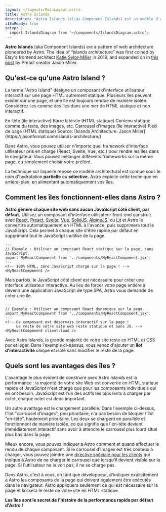 ```yaml
---
layout: ~/layouts/MainLayout.astro
title: Astro Islands 
description: "Astro Islands (alias Component Islands) est un modèle d'architecture web dont Astro est le pionnier. "L'architecture Islands" a été inventée par l'architecte frontend d'Etsy, Katie Sylor-Miller, en 2019, et développée par le créateur de Preact, Jason Miller."
i18nReady: true
setup: |
  import IslandsDiagram from '~/components/IslandsDiagram.astro';
---
```


**Astro Islands** (aka Component Islands) are a pattern of web architecture pioneered by Astro. The idea of “islands architecture” was first coined by Etsy's frontend architect [Katie Sylor-Miller](https://twitter.com/ksylor) in 2019, and expanded on in [this post](https://jasonformat.com/islands-architecture/) by Preact creator Jason Miller.

## Qu'est-ce qu'une Astro Island ?

Le terme "Astro Island" désigne un composant d'interface utilisateur interactif sur une page HTML autrement statique. Plusieurs îles peuvent exister sur une page, et une île est toujours rendue de manière isolée. Considérez-les comme des îles dans une mer de HTML statique et non interactif.

<IslandsDiagram>
    <Fragment slot="headerApp">En-tête (île interactive)</Fragment>
    <Fragment slot="sidebarApp">Barre latérale (HTML statique)</Fragment>
    <Fragment slot="main">
        Contenu statique comme du texte, des images, etc.
    </Fragment>
    <Fragment slot="carouselApp">Carrousel d'images (île interactive)</Fragment>
    <Fragment slot="footer">Pied de page (HTML statique)</Fragment>
    <Fragment slot="source">Source: [Islands Architecture: Jason Miller](https://jasonformat.com/islands-architecture/)</Fragment>
</IslandsDiagram>

Dans Astro, vous pouvez utiliser n'importe quel framework d'interface utilisateur pris en charge (React, Svelte, Vue, etc.) pour rendre les îles dans le navigateur. Vous pouvez mélanger différents frameworks sur la même page, ou simplement choisir votre préféré.

La technique sur laquelle repose ce modèle architectural est connue sous le nom d'hydratation **partielle** ou **sélective.** Astro exploite cette technique en arrière-plan, en alimentant automatiquement vos îles. 

## Comment les îles fonctionnent-elles dans Astro ?

**Astro génère chaque site web sans aucun JavaScript côté client, par défaut.** Utilisez un composant d'interface utilisateur front-end construit avec [React](https://reactjs.org/), [Preact](https://preactjs.com/), [Svelte](https://svelte.dev/), [Vue](https://vuejs.org/), [SolidJS](https://www.solidjs.com/), [AlpineJS](https://alpinejs.dev/), ou [Lit](https://lit.dev/) et Astro le convertira automatiquement en HTML à l'avance, puis supprimera tout le JavaScript. Cela permet à chaque site d'être rapide par défaut en supprimant tout le JavaScript inutilisé de la page.

```astro title="src/pages/index.astro"
---
// Exemple : Utiliser un composant React statique sur la page, sans JavaScript.
import MyReactComponent from '../components/MyReactComponent.jsx';
---
<!-- 100% HTML, zéro JavaScript chargé sur la page ! -->
<MyReactComponent />
```

Mais parfois, le JavaScript côté client est nécessaire pour créer une interface utilisateur interactive. Au lieu de forcer votre page entière à devenir une application JavaScript de type SPA, Astro vous demande de créer une île.

```astro title="src/pages/index.astro" ins="client:load"
---
// Exemple : Utiliser un composant React dynamique sur la page.
import MyReactComponent from '../components/MyReactComponent.jsx';
---
<!-- Ce composant est désormais interactif sur la page ! 
     Le reste de votre site web reste statique et sans JS. -->
<MyReactComponent client:load />
```

Avec Astro Islands, la grande majorité de votre site reste en HTML et CSS pur et léger. Dans l'exemple ci-dessus, vous venez d'ajouter un **îlot d'interactivité** unique et isolé sans modifier le reste de la page.

## Quels sont les avantages des îles ?

L'avantage le plus évident de construire avec Astro Islands est la performance : la majorité de votre site Web est convertie en HTML statique rapide et JavaScript n'est chargé que pour les composants individuels qui en ont besoin. JavaScript est l'un des actifs les plus lents à charger par octet, chaque octet est donc important.

Un autre avantage est le chargement parallèle. Dans l'exemple ci-dessus, l'îlot "carrousel d'images", peu prioritaire, n'a pas besoin de bloquer l'îlot "en-tête", hautement prioritaire. Les deux se chargent en parallèle et fonctionnent de manière isolée, ce qui signifie que l'en-tête devient immédiatement interactif sans avoir à attendre le carrousel plus lourd situé plus bas dans la page.

Mieux encore, vous pouvez indiquer à Astro comment et quand effectuer le rendu de chaque composant. Si le carrousel d'images est très coûteux à charger, vous pouvez joindre une [directive spéciale pour les clients](/fr/reference/directives-reference/#client-directives) qui indique à Astro de ne charger le carrousel que lorsqu'il devient visible sur la page. Si l'utilisateur ne le voit pas, il ne se charge pas.

Dans Astro, c'est à vous, en tant que développeur, d'indiquer explicitement à Astro les composants de la page qui doivent également être exécutés dans le navigateur. Astro appliquera seulement ce qui est nécessaire sur la page et laissera le reste de votre site en HTML statique. 

**Les îles sont le secret de l'histoire de la performance rapide par défaut d'Astro !**
